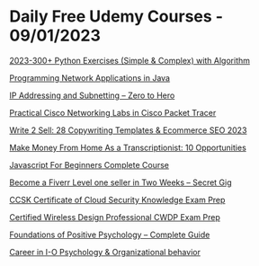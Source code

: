 # Daily Free Udemy Courses - 09/01/2023

[2023-300+ Python Exercises (Simple & Complex) with Algorithm](https://www.udemy.com/course/300-python-exercises-simple-and-complex-with-algorithm/?couponCode=40CAA4CD5C909D281A9D)
[Programming Network Applications in Java](https://www.udemy.com/course/programming-network-applications-in-java/?couponCode=JANUARY)
[IP Addressing and Subnetting – Zero to Hero](https://www.udemy.com/course/ip-addressing-zero-to-hero/?couponCode=JANUARY)
[Practical Cisco Networking Labs in Cisco Packet Tracer](https://www.udemy.com/course/practical-cisco-networking-labs/?couponCode=JANUARY)
[Write 2 Sell: 28 Copywriting Templates & Ecommerce SEO 2023](https://www.udemy.com/course/e-commerce-seo-2023/?couponCode=LUCKYWATERTIGER10)
[Make Money From Home As a Transcriptionist: 10 Opportunities](https://www.udemy.com/course/work-home-transcription-jobs/?couponCode=1B0A0D0A1D4B3480B41A)
[Javascript For Beginners Complete Course](https://www.udemy.com/course/javascript-for-beginners-complete-course/?couponCode=5EC328C75973CF4E13AB)
[Become a Fiverr Level one seller in Two Weeks – Secret Gig](https://www.udemy.com/course/become-a-fiverr-level-one-seller-in-two-weeks-secret-gig/?couponCode=FIVERRGIG2022)
[CCSK Certificate of Cloud Security Knowledge Exam Prep](https://www.udemy.com/course/ccsk-certificate-of-cloud-security-knowledge-exam-prep/?couponCode=A22FC6988CC83BA0A443)
[Certified Wireless Design Professional CWDP Exam Prep](https://www.udemy.com/course/certified-wireless-design-professional-cwdp-exam-prep/?couponCode=CC77C9EEEB931382D93E)
[Foundations of Positive Psychology – Complete Guide](https://www.udemy.com/course/mental-health-with-positive-psychology-aman-varma-online-course/?couponCode=2D124CE9FE36BF0A1C38)
[Career in I-O Psychology & Organizational behavior](https://www.udemy.com/course/io-psychology-industrial-organizational-psychology-career-course-udemy/?couponCode=C06DA646DFE35636642D)
